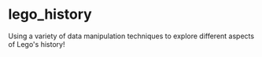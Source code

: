 # lego_history
Using a variety of data manipulation techniques to explore different aspects of Lego's history!
